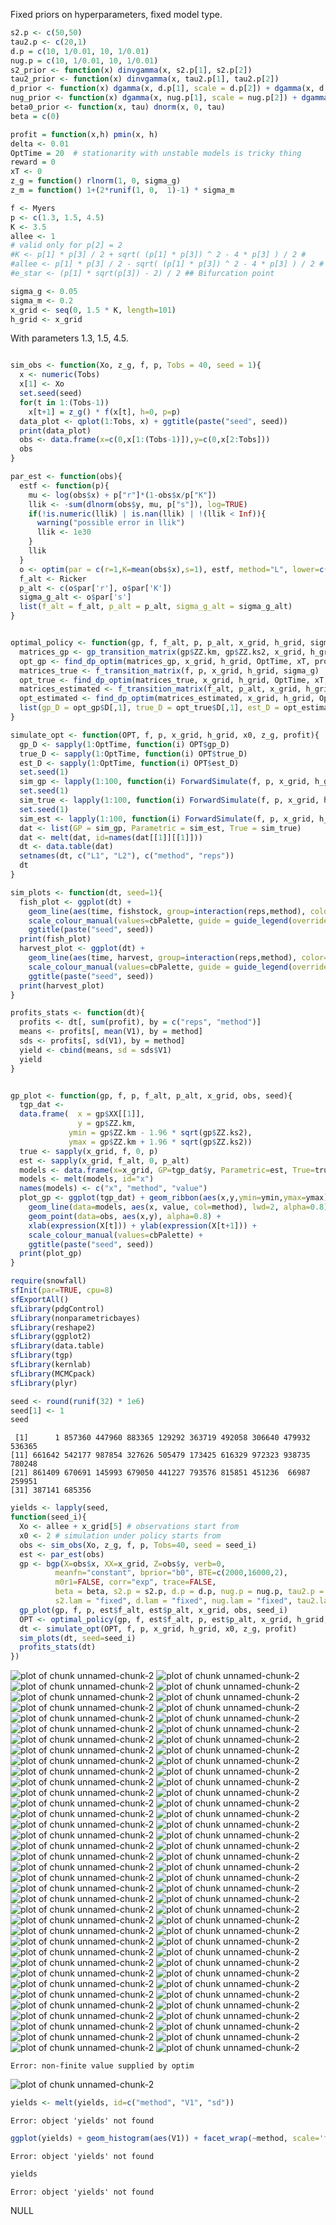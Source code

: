 









Fixed priors on hyperparameters, fixed model type.


```r
s2.p <- c(50,50)
tau2.p <- c(20,1)
d.p = c(10, 1/0.01, 10, 1/0.01)
nug.p = c(10, 1/0.01, 10, 1/0.01)
s2_prior <- function(x) dinvgamma(x, s2.p[1], s2.p[2])
tau2_prior <- function(x) dinvgamma(x, tau2.p[1], tau2.p[2])
d_prior <- function(x) dgamma(x, d.p[1], scale = d.p[2]) + dgamma(x, d.p[3], scale = d.p[4])
nug_prior <- function(x) dgamma(x, nug.p[1], scale = nug.p[2]) + dgamma(x, nug.p[3], scale = nug.p[4])
beta0_prior <- function(x, tau) dnorm(x, 0, tau)
beta = c(0)
```



```r
profit = function(x,h) pmin(x, h)
delta <- 0.01
OptTime = 20  # stationarity with unstable models is tricky thing
reward = 0
xT <- 0
z_g = function() rlnorm(1, 0, sigma_g)
z_m = function() 1+(2*runif(1, 0,  1)-1) * sigma_m
```




```r
f <- Myers
p <- c(1.3, 1.5, 4.5) 
K <- 3.5
allee <- 1
# valid only for p[2] = 2
#K <- p[1] * p[3] / 2 + sqrt( (p[1] * p[3]) ^ 2 - 4 * p[3] ) / 2 #
#allee <- p[1] * p[3] / 2 - sqrt( (p[1] * p[3]) ^ 2 - 4 * p[3] ) / 2 # allee threshold
#e_star <- (p[1] * sqrt(p[3]) - 2) / 2 ## Bifurcation point 
```




```r
sigma_g <- 0.05
sigma_m <- 0.2
x_grid <- seq(0, 1.5 * K, length=101)
h_grid <- x_grid
```


With parameters 1.3, 1.5, 4.5. 


```r

sim_obs <- function(Xo, z_g, f, p, Tobs = 40, seed = 1){
  x <- numeric(Tobs)
  x[1] <- Xo
  set.seed(seed)
  for(t in 1:(Tobs-1))
    x[t+1] = z_g() * f(x[t], h=0, p=p)
  data_plot <- qplot(1:Tobs, x) + ggtitle(paste("seed", seed))
  print(data_plot)
  obs <- data.frame(x=c(0,x[1:(Tobs-1)]),y=c(0,x[2:Tobs]))
  obs
}

par_est <- function(obs){
  estf <- function(p){
    mu <- log(obs$x) + p["r"]*(1-obs$x/p["K"])
    llik <- -sum(dlnorm(obs$y, mu, p["s"]), log=TRUE)
    if(!is.numeric(llik) | is.nan(llik) | !(llik < Inf)){
      warning("possible error in llik")
      llik <- 1e30
    }
    llik
  }
  o <- optim(par = c(r=1,K=mean(obs$x),s=1), estf, method="L", lower=c(1e-3,1e-3,1e-3))
  f_alt <- Ricker
  p_alt <- c(o$par['r'], o$par['K'])
  sigma_g_alt <- o$par['s']
  list(f_alt = f_alt, p_alt = p_alt, sigma_g_alt = sigma_g_alt)
}


optimal_policy <- function(gp, f, f_alt, p, p_alt, x_grid, h_grid, sigma_g, sigma_g_alt, delta, xT, profit, reward, OptTime){
  matrices_gp <- gp_transition_matrix(gp$ZZ.km, gp$ZZ.ks2, x_grid, h_grid)
  opt_gp <- find_dp_optim(matrices_gp, x_grid, h_grid, OptTime, xT, profit, delta, reward=reward)
  matrices_true <- f_transition_matrix(f, p, x_grid, h_grid, sigma_g)
  opt_true <- find_dp_optim(matrices_true, x_grid, h_grid, OptTime, xT, profit, delta=delta, reward = reward)
  matrices_estimated <- f_transition_matrix(f_alt, p_alt, x_grid, h_grid, sigma_g_alt)
  opt_estimated <- find_dp_optim(matrices_estimated, x_grid, h_grid, OptTime, xT, profit, delta=delta, reward = reward)
  list(gp_D = opt_gp$D[,1], true_D = opt_true$D[,1], est_D = opt_estimated$D[,1])
}

simulate_opt <- function(OPT, f, p, x_grid, h_grid, x0, z_g, profit){
  gp_D <- sapply(1:OptTime, function(i) OPT$gp_D)
  true_D <- sapply(1:OptTime, function(i) OPT$true_D)
  est_D <- sapply(1:OptTime, function(i) OPT$est_D)
  set.seed(1)
  sim_gp <- lapply(1:100, function(i) ForwardSimulate(f, p, x_grid, h_grid, x0, gp_D, z_g, profit=profit))
  set.seed(1)
  sim_true <- lapply(1:100, function(i) ForwardSimulate(f, p, x_grid, h_grid, x0, true_D, z_g, profit=profit))
  set.seed(1)
  sim_est <- lapply(1:100, function(i) ForwardSimulate(f, p, x_grid, h_grid, x0, est_D, z_g, profit=profit))
  dat <- list(GP = sim_gp, Parametric = sim_est, True = sim_true)
  dat <- melt(dat, id=names(dat[[1]][[1]]))
  dt <- data.table(dat)
  setnames(dt, c("L1", "L2"), c("method", "reps")) 
  dt
}

sim_plots <- function(dt, seed=1){
  fish_plot <- ggplot(dt) + 
    geom_line(aes(time, fishstock, group=interaction(reps,method), color=method), alpha=.1) +
    scale_colour_manual(values=cbPalette, guide = guide_legend(override.aes = list(alpha = 1)))+
    ggtitle(paste("seed", seed))
  print(fish_plot)
  harvest_plot <- ggplot(dt) +
    geom_line(aes(time, harvest, group=interaction(reps,method), color=method), alpha=.1) +
    scale_colour_manual(values=cbPalette, guide = guide_legend(override.aes = list(alpha = 1))) +
    ggtitle(paste("seed", seed))
  print(harvest_plot)
}

profits_stats <- function(dt){
  profits <- dt[, sum(profit), by = c("reps", "method")]
  means <- profits[, mean(V1), by = method]
  sds <- profits[, sd(V1), by = method]
  yield <- cbind(means, sd = sds$V1)
  yield
}


gp_plot <- function(gp, f, p, f_alt, p_alt, x_grid, obs, seed){
  tgp_dat <- 
  data.frame(  x = gp$XX[[1]], 
               y = gp$ZZ.km, 
             ymin = gp$ZZ.km - 1.96 * sqrt(gp$ZZ.ks2), 
             ymax = gp$ZZ.km + 1.96 * sqrt(gp$ZZ.ks2))
  true <- sapply(x_grid, f, 0, p)
  est <- sapply(x_grid, f_alt, 0, p_alt)
  models <- data.frame(x=x_grid, GP=tgp_dat$y, Parametric=est, True=true)
  models <- melt(models, id="x")
  names(models) <- c("x", "method", "value")
  plot_gp <- ggplot(tgp_dat) + geom_ribbon(aes(x,y,ymin=ymin,ymax=ymax), fill="gray80") +
    geom_line(data=models, aes(x, value, col=method), lwd=2, alpha=0.8) + 
    geom_point(data=obs, aes(x,y), alpha=0.8) + 
    xlab(expression(X[t])) + ylab(expression(X[t+1])) +
    scale_colour_manual(values=cbPalette) +
    ggtitle(paste("seed", seed))
  print(plot_gp)
}
```







```r
require(snowfall)
sfInit(par=TRUE, cpu=8)
sfExportAll()
sfLibrary(pdgControl)
sfLibrary(nonparametricbayes)
sfLibrary(reshape2)
sfLibrary(ggplot2)
sfLibrary(data.table)
sfLibrary(tgp)
sfLibrary(kernlab)
sfLibrary(MCMCpack)
sfLibrary(plyr)
```




```r
seed <- round(runif(32) * 1e6)
seed[1] <- 1
seed
```

```
 [1]      1 857360 447960 883365 129292 363719 492058 306640 479932 536365
[11] 661642 542177 987854 327626 505479 173425 616329 972323 938735 780248
[21] 861409 670691 145993 679050 441227 793576 815851 451236  66987 259951
[31] 387141 685356
```

```r
yields <- lapply(seed, 
function(seed_i){
  Xo <- allee + x_grid[5] # observations start from
  x0 <- 2 # simulation under policy starts from
  obs <- sim_obs(Xo, z_g, f, p, Tobs=40, seed = seed_i)
  est <- par_est(obs)
  gp <- bgp(X=obs$x, XX=x_grid, Z=obs$y, verb=0,
          meanfn="constant", bprior="b0", BTE=c(2000,16000,2),
          m0r1=FALSE, corr="exp", trace=FALSE, 
          beta = beta, s2.p = s2.p, d.p = d.p, nug.p = nug.p, tau2.p = tau2.p,
          s2.lam = "fixed", d.lam = "fixed", nug.lam = "fixed", tau2.lam = "fixed")      
  gp_plot(gp, f, p, est$f_alt, est$p_alt, x_grid, obs, seed_i)
  OPT <- optimal_policy(gp, f, est$f_alt, p, est$p_alt, x_grid, h_grid, sigma_g, est$sigma_g_alt, delta, xT, profit, reward, OptTime)
  dt <- simulate_opt(OPT, f, p, x_grid, h_grid, x0, z_g, profit)
  sim_plots(dt, seed=seed_i)
  profits_stats(dt)
})
```

![plot of chunk unnamed-chunk-2](http://carlboettiger.info/assets/figures/2012-12-20-20-08-12-db67f4ccb4-unnamed-chunk-21.png) ![plot of chunk unnamed-chunk-2](http://carlboettiger.info/assets/figures/2012-12-20-20-08-13-db67f4ccb4-unnamed-chunk-22.png) ![plot of chunk unnamed-chunk-2](http://carlboettiger.info/assets/figures/2012-12-20-20-08-14-db67f4ccb4-unnamed-chunk-23.png) ![plot of chunk unnamed-chunk-2](http://carlboettiger.info/assets/figures/2012-12-20-20-08-15-db67f4ccb4-unnamed-chunk-24.png) ![plot of chunk unnamed-chunk-2](http://carlboettiger.info/assets/figures/2012-12-20-20-08-15-db67f4ccb4-unnamed-chunk-25.png) ![plot of chunk unnamed-chunk-2](http://carlboettiger.info/assets/figures/2012-12-20-20-08-16-db67f4ccb4-unnamed-chunk-26.png) ![plot of chunk unnamed-chunk-2](http://carlboettiger.info/assets/figures/2012-12-20-20-08-17-db67f4ccb4-unnamed-chunk-27.png) ![plot of chunk unnamed-chunk-2](http://carlboettiger.info/assets/figures/2012-12-20-20-08-18-db67f4ccb4-unnamed-chunk-28.png) ![plot of chunk unnamed-chunk-2](http://carlboettiger.info/assets/figures/2012-12-20-20-08-18-db67f4ccb4-unnamed-chunk-29.png) ![plot of chunk unnamed-chunk-2](http://carlboettiger.info/assets/figures/2012-12-20-20-08-19-db67f4ccb4-unnamed-chunk-210.png) ![plot of chunk unnamed-chunk-2](http://carlboettiger.info/assets/figures/2012-12-20-20-08-20-db67f4ccb4-unnamed-chunk-211.png) ![plot of chunk unnamed-chunk-2](http://carlboettiger.info/assets/figures/2012-12-20-20-08-21-db67f4ccb4-unnamed-chunk-212.png) ![plot of chunk unnamed-chunk-2](http://carlboettiger.info/assets/figures/2012-12-20-20-08-21-db67f4ccb4-unnamed-chunk-213.png) ![plot of chunk unnamed-chunk-2](http://carlboettiger.info/assets/figures/2012-12-20-20-08-22-db67f4ccb4-unnamed-chunk-214.png) ![plot of chunk unnamed-chunk-2](http://carlboettiger.info/assets/figures/2012-12-20-20-08-23-db67f4ccb4-unnamed-chunk-215.png) ![plot of chunk unnamed-chunk-2](http://carlboettiger.info/assets/figures/2012-12-20-20-08-24-db67f4ccb4-unnamed-chunk-216.png) ![plot of chunk unnamed-chunk-2](http://carlboettiger.info/assets/figures/2012-12-20-20-08-24-db67f4ccb4-unnamed-chunk-217.png) ![plot of chunk unnamed-chunk-2](http://carlboettiger.info/assets/figures/2012-12-20-20-08-25-db67f4ccb4-unnamed-chunk-218.png) ![plot of chunk unnamed-chunk-2](http://carlboettiger.info/assets/figures/2012-12-20-20-08-26-db67f4ccb4-unnamed-chunk-219.png) ![plot of chunk unnamed-chunk-2](http://carlboettiger.info/assets/figures/2012-12-20-20-08-27-db67f4ccb4-unnamed-chunk-220.png) ![plot of chunk unnamed-chunk-2](http://carlboettiger.info/assets/figures/2012-12-20-20-08-27-db67f4ccb4-unnamed-chunk-221.png) ![plot of chunk unnamed-chunk-2](http://carlboettiger.info/assets/figures/2012-12-20-20-08-28-db67f4ccb4-unnamed-chunk-222.png) ![plot of chunk unnamed-chunk-2](http://carlboettiger.info/assets/figures/2012-12-20-20-08-29-db67f4ccb4-unnamed-chunk-223.png) ![plot of chunk unnamed-chunk-2](http://carlboettiger.info/assets/figures/2012-12-20-20-08-30-db67f4ccb4-unnamed-chunk-224.png) ![plot of chunk unnamed-chunk-2](http://carlboettiger.info/assets/figures/2012-12-20-20-08-35-db67f4ccb4-unnamed-chunk-225.png) ![plot of chunk unnamed-chunk-2](http://carlboettiger.info/assets/figures/2012-12-20-20-08-36-db67f4ccb4-unnamed-chunk-226.png) ![plot of chunk unnamed-chunk-2](http://carlboettiger.info/assets/figures/2012-12-20-20-08-37-db67f4ccb4-unnamed-chunk-227.png) ![plot of chunk unnamed-chunk-2](http://carlboettiger.info/assets/figures/2012-12-20-20-08-38-db67f4ccb4-unnamed-chunk-228.png) ![plot of chunk unnamed-chunk-2](http://carlboettiger.info/assets/figures/2012-12-20-20-08-38-db67f4ccb4-unnamed-chunk-229.png) ![plot of chunk unnamed-chunk-2](http://carlboettiger.info/assets/figures/2012-12-20-20-08-39-db67f4ccb4-unnamed-chunk-230.png) ![plot of chunk unnamed-chunk-2](http://carlboettiger.info/assets/figures/2012-12-20-20-08-40-db67f4ccb4-unnamed-chunk-231.png) ![plot of chunk unnamed-chunk-2](http://carlboettiger.info/assets/figures/2012-12-20-20-08-41-db67f4ccb4-unnamed-chunk-232.png) ![plot of chunk unnamed-chunk-2](http://carlboettiger.info/assets/figures/2012-12-20-20-08-41-db67f4ccb4-unnamed-chunk-233.png) ![plot of chunk unnamed-chunk-2](http://carlboettiger.info/assets/figures/2012-12-20-20-08-42-db67f4ccb4-unnamed-chunk-234.png) ![plot of chunk unnamed-chunk-2](http://carlboettiger.info/assets/figures/2012-12-20-20-08-43-db67f4ccb4-unnamed-chunk-235.png) ![plot of chunk unnamed-chunk-2](http://carlboettiger.info/assets/figures/2012-12-20-20-08-44-db67f4ccb4-unnamed-chunk-236.png) ![plot of chunk unnamed-chunk-2](http://carlboettiger.info/assets/figures/2012-12-20-20-08-44-db67f4ccb4-unnamed-chunk-237.png) ![plot of chunk unnamed-chunk-2](http://carlboettiger.info/assets/figures/2012-12-20-20-08-45-db67f4ccb4-unnamed-chunk-238.png) ![plot of chunk unnamed-chunk-2](http://carlboettiger.info/assets/figures/2012-12-20-20-08-46-db67f4ccb4-unnamed-chunk-239.png) ![plot of chunk unnamed-chunk-2](http://carlboettiger.info/assets/figures/2012-12-20-20-08-47-db67f4ccb4-unnamed-chunk-240.png) ![plot of chunk unnamed-chunk-2](http://carlboettiger.info/assets/figures/2012-12-20-20-08-47-db67f4ccb4-unnamed-chunk-241.png) ![plot of chunk unnamed-chunk-2](http://carlboettiger.info/assets/figures/2012-12-20-20-08-48-db67f4ccb4-unnamed-chunk-242.png) ![plot of chunk unnamed-chunk-2](http://carlboettiger.info/assets/figures/2012-12-20-20-08-49-db67f4ccb4-unnamed-chunk-243.png) ![plot of chunk unnamed-chunk-2](http://carlboettiger.info/assets/figures/2012-12-20-20-08-49-db67f4ccb4-unnamed-chunk-244.png) ![plot of chunk unnamed-chunk-2](http://carlboettiger.info/assets/figures/2012-12-20-20-08-50-db67f4ccb4-unnamed-chunk-245.png) ![plot of chunk unnamed-chunk-2](http://carlboettiger.info/assets/figures/2012-12-20-20-08-51-db67f4ccb4-unnamed-chunk-246.png) ![plot of chunk unnamed-chunk-2](http://carlboettiger.info/assets/figures/2012-12-20-20-08-52-db67f4ccb4-unnamed-chunk-247.png) ![plot of chunk unnamed-chunk-2](http://carlboettiger.info/assets/figures/2012-12-20-20-08-52-db67f4ccb4-unnamed-chunk-248.png) ![plot of chunk unnamed-chunk-2](http://carlboettiger.info/assets/figures/2012-12-20-20-08-53-db67f4ccb4-unnamed-chunk-249.png) ![plot of chunk unnamed-chunk-2](http://carlboettiger.info/assets/figures/2012-12-20-20-08-54-db67f4ccb4-unnamed-chunk-250.png) ![plot of chunk unnamed-chunk-2](http://carlboettiger.info/assets/figures/2012-12-20-20-08-55-db67f4ccb4-unnamed-chunk-251.png) ![plot of chunk unnamed-chunk-2](http://carlboettiger.info/assets/figures/2012-12-20-20-08-55-db67f4ccb4-unnamed-chunk-252.png) ![plot of chunk unnamed-chunk-2](http://carlboettiger.info/assets/figures/2012-12-20-20-08-56-db67f4ccb4-unnamed-chunk-253.png) ![plot of chunk unnamed-chunk-2](http://carlboettiger.info/assets/figures/2012-12-20-20-08-57-db67f4ccb4-unnamed-chunk-254.png) ![plot of chunk unnamed-chunk-2](http://carlboettiger.info/assets/figures/2012-12-20-20-08-58-db67f4ccb4-unnamed-chunk-255.png) ![plot of chunk unnamed-chunk-2](http://carlboettiger.info/assets/figures/2012-12-20-20-08-58-db67f4ccb4-unnamed-chunk-256.png) ![plot of chunk unnamed-chunk-2](http://carlboettiger.info/assets/figures/2012-12-20-20-08-59-db67f4ccb4-unnamed-chunk-257.png) ![plot of chunk unnamed-chunk-2](http://carlboettiger.info/assets/figures/2012-12-20-20-09-05-db67f4ccb4-unnamed-chunk-258.png) ![plot of chunk unnamed-chunk-2](http://carlboettiger.info/assets/figures/2012-12-20-20-09-06-db67f4ccb4-unnamed-chunk-259.png) ![plot of chunk unnamed-chunk-2](http://carlboettiger.info/assets/figures/2012-12-20-20-09-06-db67f4ccb4-unnamed-chunk-260.png) ![plot of chunk unnamed-chunk-2](http://carlboettiger.info/assets/figures/2012-12-20-20-09-07-db67f4ccb4-unnamed-chunk-261.png) ![plot of chunk unnamed-chunk-2](http://carlboettiger.info/assets/figures/2012-12-20-20-09-08-db67f4ccb4-unnamed-chunk-262.png) ![plot of chunk unnamed-chunk-2](http://carlboettiger.info/assets/figures/2012-12-20-20-09-09-db67f4ccb4-unnamed-chunk-263.png) ![plot of chunk unnamed-chunk-2](http://carlboettiger.info/assets/figures/2012-12-20-20-09-10-db67f4ccb4-unnamed-chunk-264.png) ![plot of chunk unnamed-chunk-2](http://carlboettiger.info/assets/figures/2012-12-20-20-09-10-db67f4ccb4-unnamed-chunk-265.png) ![plot of chunk unnamed-chunk-2](http://carlboettiger.info/assets/figures/2012-12-20-20-09-11-db67f4ccb4-unnamed-chunk-266.png) ![plot of chunk unnamed-chunk-2](http://carlboettiger.info/assets/figures/2012-12-20-20-09-12-db67f4ccb4-unnamed-chunk-267.png) ![plot of chunk unnamed-chunk-2](http://carlboettiger.info/assets/figures/2012-12-20-20-09-12-db67f4ccb4-unnamed-chunk-268.png) ![plot of chunk unnamed-chunk-2](http://carlboettiger.info/assets/figures/2012-12-20-20-09-13-db67f4ccb4-unnamed-chunk-269.png) ![plot of chunk unnamed-chunk-2](http://carlboettiger.info/assets/figures/2012-12-20-20-09-14-db67f4ccb4-unnamed-chunk-270.png) ![plot of chunk unnamed-chunk-2](http://carlboettiger.info/assets/figures/2012-12-20-20-09-15-db67f4ccb4-unnamed-chunk-271.png) ![plot of chunk unnamed-chunk-2](http://carlboettiger.info/assets/figures/2012-12-20-20-09-20-db67f4ccb4-unnamed-chunk-272.png) 

```
Error: non-finite value supplied by optim
```

![plot of chunk unnamed-chunk-2](http://carlboettiger.info/assets/figures/2012-12-20-20-09-21-db67f4ccb4-unnamed-chunk-273.png) 



```r
yields <- melt(yields, id=c("method", "V1", "sd"))
```

```
Error: object 'yields' not found
```

```r
ggplot(yields) + geom_histogram(aes(V1)) + facet_wrap(~method, scale='free')
```

```
Error: object 'yields' not found
```

```r
yields
```

```
Error: object 'yields' not found
```




NULL

